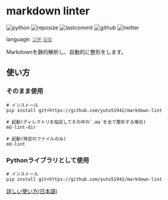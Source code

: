 # markdown linter

![python](https://img.shields.io/github/pipenv/locked/python-version/yuto51942/markdown-linter)
![reposize](https://img.shields.io/github/repo-size/yuto51942/markdown-linter)
![lastcommit](https://img.shields.io/github/last-commit/yuto51942/markdown-linter)
![github](https://img.shields.io/github/followers/yuto51942?label=FollowMe&style=social)
![twitter](https://img.shields.io/twitter/follow/cateiru?style=social)

language: [🇯🇵](README.md)   [🇺🇸](docs/README_en.md)

Markdownを静的解析し、自動的に整形をします。

## 使い方

### そのまま使用

```shell
# インストール
pip install git+https://github.com/yuto51942/markdown-lint

# 起動(ディレクトリを指定してその中の`.ma`を全て整形する場合)
md-lint-dir

# 起動(特定のファイルのみ)
md-lint
```

### Pythonライブラリとして使用

```shell
# インストール
pip install git+https://github.com/yuto51942/markdown-lint
```

[詳しい使い方(日本語)](docs/library_doc.md)
